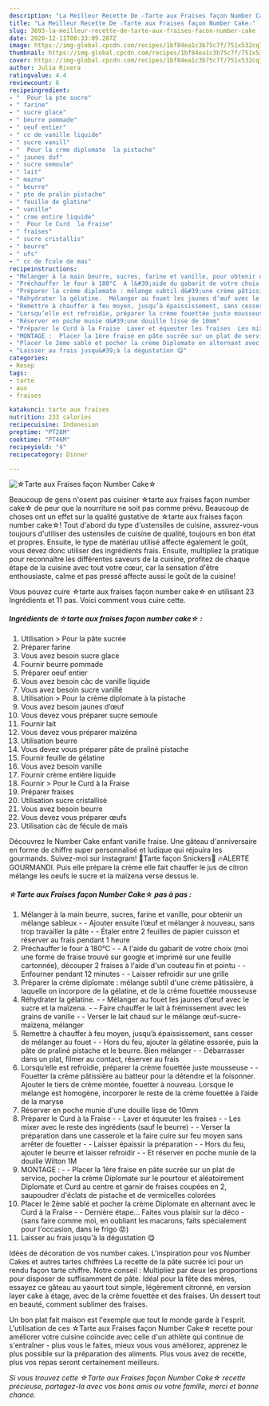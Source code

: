 ```yaml
---
description: "La Meilleur Recette De ☆Tarte aux Fraises façon Number Cake☆"
title: "La Meilleur Recette De ☆Tarte aux Fraises façon Number Cake☆"
slug: 3693-la-meilleur-recette-de-tarte-aux-fraises-facon-number-cake
date: 2020-12-11T00:33:09.287Z
image: https://img-global.cpcdn.com/recipes/1bf84ea1c3b75c7f/751x532cq70/☆tarte-aux-fraises-facon-number-cake☆-photo-principale-de-la-recette.jpg
thumbnail: https://img-global.cpcdn.com/recipes/1bf84ea1c3b75c7f/751x532cq70/☆tarte-aux-fraises-facon-number-cake☆-photo-principale-de-la-recette.jpg
cover: https://img-global.cpcdn.com/recipes/1bf84ea1c3b75c7f/751x532cq70/☆tarte-aux-fraises-facon-number-cake☆-photo-principale-de-la-recette.jpg
author: Julia Rivera
ratingvalue: 4.4
reviewcount: 6
recipeingredient:
- "  Pour la pte sucre"
- " farine"
- " sucre glace"
- " beurre pommade"
- " oeuf entier"
- " cc de vanille liquide"
- " sucre vanill"
- "  Pour la crme diplomate  la pistache"
- " jaunes duf"
- " sucre semoule"
- " lait"
- " mazna"
- " beurre"
- " pte de pralin pistache"
- " feuille de glatine"
- " vanille"
- " crme entire liquide"
- "  Pour le Curd  la Fraise"
- " fraises"
- " sucre cristallis"
- " beurre"
- " ufs"
- " cc de fcule de mas"
recipeinstructions:
- "Mélanger à la main beurre, sucres, farine et vanille, pour obtenir un mélange sableux  Ajouter ensuite l’œuf et mélanger à nouveau, sans trop travailler la pâte  Étaler entre 2 feuilles de papier cuisson et réserver au frais pendant 1 heure"
- "Préchauffer le four à 180°C  A l&#39;aide du gabarit de votre choix (moi une forme de fraise trouvé sur google et imprimé sur une feuille cartonnée), découper 2 fraises à l&#39;aide d&#39;un couteau fin et pointu  Enfourner pendant 12 minutes  Laisser refroidir sur une grille"
- "Préparer la crème diplomate : mélange subtil d&#39;une crème pâtissière, à laquelle on incorpore de la gélatine, et de la crème fouettée mousseuse"
- "Réhydrater la gélatine.  Mélanger au fouet les jaunes d’œuf avec le sucre et la maïzena.  Faire chauffer le lait à frémissement avec les grains de vanille  Verser le lait chaud sur le mélange œuf-sucre-maïzena, mélanger"
- "Remettre à chauffer à feu moyen, jusqu’à épaississement, sans cesser de mélanger au fouet  Hors du feu, ajouter la gélatine essorée, puis la pâte de praliné pistache et le beurre. Bien mélanger  Débarrasser dans un plat, filmer au contact, réserver au frais"
- "Lorsqu’elle est refroidie, préparer la crème fouettée juste mousseuse  Fouetter la crème pâtissière au batteur pour la détendre et la foisonner. Ajouter le tiers de crème montée, fouetter à nouveau. Lorsque le mélange est homogène, incorporer le reste de la crème fouettée à l’aide de la maryse"
- "Réserver en poche munie d&#39;une douille lisse de 10mm"
- "Préparer le Curd à la Fraise  Laver et équeuter les fraises  Les mixer avec le reste des ingrédients (sauf le beurre)  Verser la préparation dans une casserole et la faire cuire sur feu moyen sans arrêter de fouetter  Laisser épaissir la préparation  Hors du feu, ajouter le beurre et laisser refroidir  Et réserver en poche munie de la douille Wilton 1M"
- "MONTAGE :  Placer la 1ère fraise en pâte sucrée sur un plat de service, pocher la crème Diplomate sur le pourtour et aléatoirement Diplomate et Curd au centre et garnir de fraises coupées en 2, saupoudrer d&#39;éclats de pistache et de vermicelles colorées"
- "Placer le 2ème sablé et pocher la crème Diplomate en alternant avec le Curd à la Fraise  Dernière étape... Faites vous plaisir sur la déco (sans faire comme moi, en oubliant les macarons, faits spécialement pour l&#39;occasion, dans le frigo 😡)"
- "Laisser au frais jusqu&#39;à la dégustation 😋"
categories:
- Resep
tags:
- tarte
- aux
- fraises

katakunci: tarte aux fraises 
nutrition: 233 calories
recipecuisine: Indonesian
preptime: "PT28M"
cooktime: "PT46M"
recipeyield: "4"
recipecategory: Dinner

---
```



![☆Tarte aux Fraises façon Number Cake☆](https://img-global.cpcdn.com/recipes/1bf84ea1c3b75c7f/751x532cq70/☆tarte-aux-fraises-facon-number-cake☆-photo-principale-de-la-recette.jpg)

Beaucoup de gens n'osent pas cuisiner ☆tarte aux fraises façon number cake☆ de peur que la nourriture ne soit pas comme prévu. Beaucoup de choses ont un effet sur la qualité gustative de ☆tarte aux fraises façon number cake☆! Tout d'abord du type d'ustensiles de cuisine, assurez-vous toujours d'utiliser des ustensiles de cuisine de qualité, toujours en bon état et propres. Ensuite, le type de matériau utilisé affecte également le goût, vous devez donc utiliser des ingrédients frais. Ensuite, multipliez la pratique pour reconnaître les différentes saveurs de la cuisine, profitez de chaque étape de la cuisine avec tout votre cœur, car la sensation d'être enthousiaste, calme et pas pressé affecte aussi le goût de la cuisine!

<!--inarticleads1-->

Vous pouvez cuire ☆tarte aux fraises façon number cake☆ en utilisant 23 Ingrédients et 11 pas. Voici comment vous cuire cette.

##### Ingrédients de ☆tarte aux fraises façon number cake☆ :

1. Utilisation  &gt; Pour la pâte sucrée
1. Préparer  farine
1. Vous avez besoin  sucre glace
1. Fournir  beurre pommade
1. Préparer  oeuf entier
1. Vous avez besoin  càc de vanille liquide
1. Vous avez besoin  sucre vanillé
1. Utilisation  &gt; Pour la crème diplomate à la pistache
1. Vous avez besoin  jaunes d’œuf
1. Vous devez vous préparer  sucre semoule
1. Fournir  lait
1. Vous devez vous préparer  maïzéna
1. Utilisation  beurre
1. Vous devez vous préparer  pâte de praliné pistache
1. Fournir  feuille de gélatine
1. Vous avez besoin  vanille
1. Fournir  crème entière liquide
1. Fournir  &gt; Pour le Curd à la Fraise
1. Préparer  fraises
1. Utilisation  sucre cristallisé
1. Vous avez besoin  beurre
1. Vous devez vous préparer  œufs
1. Utilisation  càc de fécule de maïs


Découvrez le Number Cake enfant vanille fraise. Une gâteau d&#39;anniversaire en forme de chiffre super personnalisé et ludique qui réjouira les gourmands. Suivez-moi sur instagram! 🥜Tarte façon Snickers🍫 🔥ALERTE GOURMANDI. Puis elle prépare la crème elle fait chauffer le jus de citron mélange les oeufs le sucre et la maïzena verse dessus le. 

<!--inarticleads2-->

##### ☆Tarte aux Fraises façon Number Cake☆ pas à pas :

1. Mélanger à la main beurre, sucres, farine et vanille, pour obtenir un mélange sableux -  - Ajouter ensuite l’œuf et mélanger à nouveau, sans trop travailler la pâte -  - Étaler entre 2 feuilles de papier cuisson et réserver au frais pendant 1 heure
1. Préchauffer le four à 180°C -  - A l&#39;aide du gabarit de votre choix (moi une forme de fraise trouvé sur google et imprimé sur une feuille cartonnée), découper 2 fraises à l&#39;aide d&#39;un couteau fin et pointu -  - Enfourner pendant 12 minutes -  - Laisser refroidir sur une grille
1. Préparer la crème diplomate : mélange subtil d&#39;une crème pâtissière, à laquelle on incorpore de la gélatine, et de la crème fouettée mousseuse
1. Réhydrater la gélatine. -  - Mélanger au fouet les jaunes d’œuf avec le sucre et la maïzena. -  - Faire chauffer le lait à frémissement avec les grains de vanille -  - Verser le lait chaud sur le mélange œuf-sucre-maïzena, mélanger
1. Remettre à chauffer à feu moyen, jusqu’à épaississement, sans cesser de mélanger au fouet -  - Hors du feu, ajouter la gélatine essorée, puis la pâte de praliné pistache et le beurre. Bien mélanger -  - Débarrasser dans un plat, filmer au contact, réserver au frais
1. Lorsqu’elle est refroidie, préparer la crème fouettée juste mousseuse -  - Fouetter la crème pâtissière au batteur pour la détendre et la foisonner. Ajouter le tiers de crème montée, fouetter à nouveau. Lorsque le mélange est homogène, incorporer le reste de la crème fouettée à l’aide de la maryse
1. Réserver en poche munie d&#39;une douille lisse de 10mm
1. Préparer le Curd à la Fraise -  - Laver et équeuter les fraises -  - Les mixer avec le reste des ingrédients (sauf le beurre) -  - Verser la préparation dans une casserole et la faire cuire sur feu moyen sans arrêter de fouetter -  - Laisser épaissir la préparation -  - Hors du feu, ajouter le beurre et laisser refroidir -  - Et réserver en poche munie de la douille Wilton 1M
1. MONTAGE : -  - Placer la 1ère fraise en pâte sucrée sur un plat de service, pocher la crème Diplomate sur le pourtour et aléatoirement Diplomate et Curd au centre et garnir de fraises coupées en 2, saupoudrer d&#39;éclats de pistache et de vermicelles colorées
1. Placer le 2ème sablé et pocher la crème Diplomate en alternant avec le Curd à la Fraise -  - Dernière étape... Faites vous plaisir sur la déco - (sans faire comme moi, en oubliant les macarons, faits spécialement pour l&#39;occasion, dans le frigo 😡)
1. Laisser au frais jusqu&#39;à la dégustation 😋


Idées de décoration de vos number cakes. L&#39;inspiration pour vos Number Cakes et autres tartes chiffrées La recette de la pâte sucrée ici pour un rendu façon tarte chiffre. Notre conseil : Multipliez par deux les proportions pour disposer de suffisamment de pâte. Idéal pour la fête des mères, essayez ce gâteau au yaourt tout simple, légèrement citronné, en version layer cake à étage, avec de la crème fouettée et des fraises. Un dessert tout en beauté, comment sublimer des fraises. 

<!--inarticleads1-->

<p>
Un bon plat fait maison est l'exemple que tout le monde garde à l'esprit. L'utilisation de ces ☆Tarte aux Fraises façon Number Cake☆ recette pour améliorer votre cuisine coïncide avec celle d'un athlète qui continue de s'entraîner - plus vous le faites, mieux vous vous améliorez, apprenez le plus possible sur la préparation des aliments. Plus vous avez de recette, plus vos repas seront certainement meilleurs.
</p>

<p>
<i>Si vous trouvez cette ☆Tarte aux Fraises façon Number Cake☆ recette précieuse, partagez-la avec vos bons amis ou votre famille, merci et bonne chance.</i>
</p>
